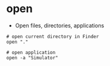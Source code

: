 # open

- Open files, directories, applications

```shell
# open current directory in Finder
open "."

# open application
open -a "Simulator"
```
